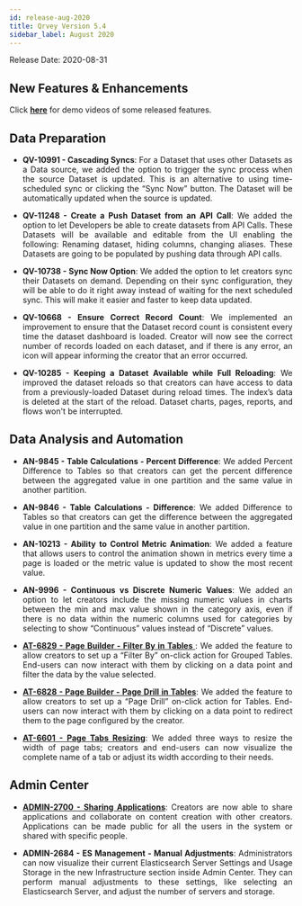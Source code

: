 ```yaml
---
id: release-aug-2020
title: Qrvey Version 5.4
sidebar_label: August 2020
---
```

<div style="text-align: justify">
Release Date: 2020-08-31

## New Features & Enhancements
Click <a href="/docs/next/video-training/release/version-5.4"> <strong>here</strong></a> for demo videos of some released features.


## Data Preparation
* **QV-10991 - Cascading Syncs**: For a Dataset that uses other Datasets as a Data source, we added the option to trigger the sync process when the source Dataset is updated.  This is an alternative to using time-scheduled sync or clicking the “Sync Now” button. The Dataset will be automatically updated when the source is updated.

* **QV-11248 - Create a Push Dataset from an API Call**: We added the option to let Developers be able to create datasets from API Calls. These Datasets will be available and editable from the UI enabling the following: Renaming dataset, hiding columns, changing aliases. These Datasets are going to be populated by pushing data through API calls.

* **QV-10738 - Sync Now Option**: We added the option to let creators sync their Datasets on demand. Depending on their sync configuration, they will be able to do it right away instead of waiting for the next scheduled sync. This will make it easier and faster to keep data updated. 

* **QV-10668 - Ensure Correct Record Count**: We implemented an improvement to ensure that the Dataset record count is consistent every time the dataset dashboard is loaded. Creator will now see the correct number of records loaded on each dataset, and if there is any error, an icon will appear informing the creator that an error occurred.

* **QV-10285 - Keeping a Dataset Available while Full Reloading**: We improved the dataset reloads so that creators can have access to data from a previously-loaded Dataset during reload times. The index’s data is deleted at the start of the reload. Dataset charts, pages, reports, and flows won't be interrupted.



## Data Analysis and Automation

* **AN-9845 - Table Calculations - Percent Difference**: We added Percent Difference to Tables so that creators can get the percent difference between the aggregated value in one partition and the same value in another partition.

* **AN-9846 - Table Calculations - Difference**: We added Difference to Tables so that creators can get the difference between the aggregated value in one partition and the same value in another partition. 

* **AN-10213 - Ability to Control Metric Animation**: We added a feature that allows users to control the animation shown in metrics every time a page is loaded or the metric value is updated to show the most recent value. 

* **AN-9996 - Continuous vs Discrete Numeric Values**: We added an option to let creators include the missing numeric values in charts between the min and max value shown in the category axis, even if there is no data within the numeric columns used for categories by selecting to show “Continuous” values instead of “Discrete” values.

* <a href="/docs/ui-docs/builders/pages_actions/"> <strong>AT-6829 - Page Builder - Filter By in Tables </strong></a>: We added the feature to allow creators to set up a “Filter By” on-click action for Grouped Tables. End-users can now interact with them by clicking on a data point and filter the data by the value selected.

* <a href="/docs/ui-docs/builders/pages_actions/"> <strong>AT-6828 - Page Builder - Page Drill in Tables</strong></a>: We added the feature to allow creators to set up a “Page Drill” on-click action for Tables. End-users can now interact with them by clicking on a data point to redirect them to the page configured by the creator.

* <a href="docs/ui-docs/builders/pages/"> <strong>AT-6601 - Page Tabs Resizing</strong></a>: We added three ways to resize the width of page tabs; creators and end-users can now visualize the complete name of a tab or adjust its width according to their needs.


 ## Admin Center


* <a href=""> <strong> ADMIN-2700 - Sharing Applications</strong></a>: Creators are now able to share applications and collaborate on content creation with other creators. Applications can be made public  for all the users in the system or shared with specific people. 


* **ADMIN-2684 - ES Management - Manual Adjustments**: Administrators can now visualize their current Elasticsearch Server Settings and Usage Storage in the new Infrastructure section inside Admin Center. They can perform manual adjustments to these settings, like selecting an Elasticsearch Server, and adjust the number of servers and storage. 
